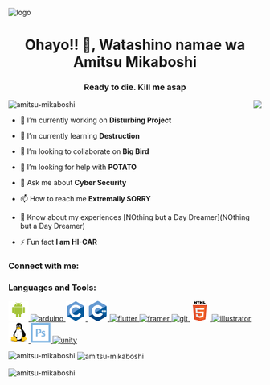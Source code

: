 ![logo](https://media.tenor.com/-SV9TjUGabMAAAAC/hacker-python.gif)

<h1 align="center">Ohayo!! 👋, Watashino namae wa Amitsu Mikaboshi</h1>
<h3 align="center">Ready to die. Kill me asap</h3>
<img align = "right" src = "https://media.tenor.com/Pm4S40MGsIQAAAAM/hacker-hackerman.gif">

<p align="left"> <img src="https://komarev.com/ghpvc/?username=amitsu-mikaboshi&label=Profile%20views&color=0e75b6&style=flat" alt="amitsu-mikaboshi" /> </p>

- 🔭 I’m currently working on **Disturbing Project**

- 🌱 I’m currently learning **Destruction**

- 👯 I’m looking to collaborate on **Big Bird**

- 🤝 I’m looking for help with **POTATO**

- 💬 Ask me about **Cyber Security**

- 📫 How to reach me **Extremally SORRY**

- 📄 Know about my experiences [NOthing but a Day Dreamer](NOthing but a Day Dreamer)

- ⚡ Fun fact **I am HI-CAR**

<h3 align="left">Connect with me:</h3>
<p align="left">
</p>

<h3 align="left">Languages and Tools:</h3>
<p align="left"> <a href="https://developer.android.com" target="_blank" rel="noreferrer"> <img src="https://raw.githubusercontent.com/devicons/devicon/master/icons/android/android-original-wordmark.svg" alt="android" width="40" height="40"/> </a> <a href="https://www.arduino.cc/" target="_blank" rel="noreferrer"> <img src="https://cdn.worldvectorlogo.com/logos/arduino-1.svg" alt="arduino" width="40" height="40"/> </a> <a href="https://www.cprogramming.com/" target="_blank" rel="noreferrer"> <img src="https://raw.githubusercontent.com/devicons/devicon/master/icons/c/c-original.svg" alt="c" width="40" height="40"/> </a> <a href="https://www.w3schools.com/cpp/" target="_blank" rel="noreferrer"> <img src="https://raw.githubusercontent.com/devicons/devicon/master/icons/cplusplus/cplusplus-original.svg" alt="cplusplus" width="40" height="40"/> </a> <a href="https://flutter.dev" target="_blank" rel="noreferrer"> <img src="https://www.vectorlogo.zone/logos/flutterio/flutterio-icon.svg" alt="flutter" width="40" height="40"/> </a> <a href="https://www.framer.com/" target="_blank" rel="noreferrer"> <img src="https://www.vectorlogo.zone/logos/framer/framer-icon.svg" alt="framer" width="40" height="40"/> </a> <a href="https://git-scm.com/" target="_blank" rel="noreferrer"> <img src="https://www.vectorlogo.zone/logos/git-scm/git-scm-icon.svg" alt="git" width="40" height="40"/> </a> <a href="https://www.w3.org/html/" target="_blank" rel="noreferrer"> <img src="https://raw.githubusercontent.com/devicons/devicon/master/icons/html5/html5-original-wordmark.svg" alt="html5" width="40" height="40"/> </a> <a href="https://www.adobe.com/in/products/illustrator.html" target="_blank" rel="noreferrer"> <img src="https://www.vectorlogo.zone/logos/adobe_illustrator/adobe_illustrator-icon.svg" alt="illustrator" width="40" height="40"/> </a> <a href="https://www.linux.org/" target="_blank" rel="noreferrer"> <img src="https://raw.githubusercontent.com/devicons/devicon/master/icons/linux/linux-original.svg" alt="linux" width="40" height="40"/> </a> <a href="https://www.photoshop.com/en" target="_blank" rel="noreferrer"> <img src="https://raw.githubusercontent.com/devicons/devicon/master/icons/photoshop/photoshop-line.svg" alt="photoshop" width="40" height="40"/> </a> <a href="https://unity.com/" target="_blank" rel="noreferrer"> <img src="https://www.vectorlogo.zone/logos/unity3d/unity3d-icon.svg" alt="unity" width="40" height="40"/> </a> </p>

<p><img align="left" src="https://github-readme-stats.vercel.app/api/top-langs?username=amitsu-mikaboshi&show_icons=true&locale=en&layout=compact" alt="amitsu-mikaboshi" /></p>

<p>&nbsp;<img align="center" src="https://github-readme-stats.vercel.app/api?username=amitsu-mikaboshi&show_icons=true&locale=en" alt="amitsu-mikaboshi" /></p>

<p><img align="center" src="https://github-readme-streak-stats.herokuapp.com/?user=amitsu-mikaboshi&" alt="amitsu-mikaboshi" /></p>
